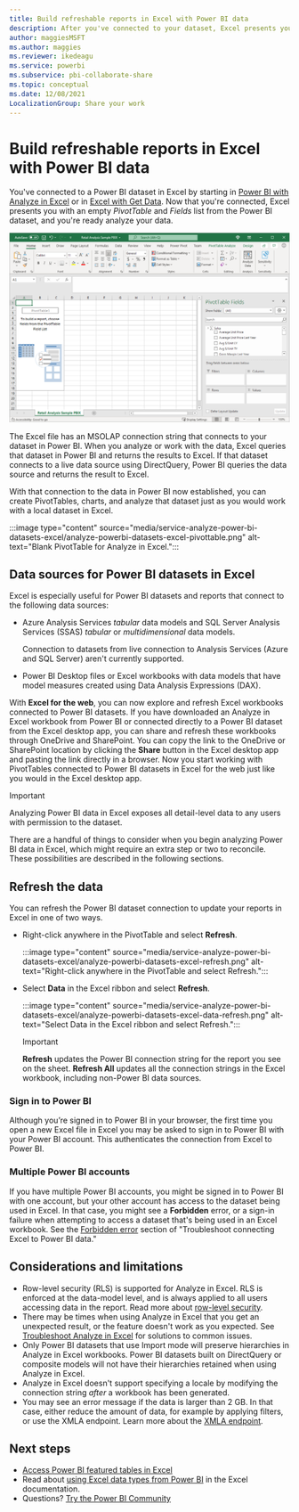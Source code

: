 ```yaml
---
title: Build refreshable reports in Excel with Power BI data
description: After you've connected to your dataset, Excel presents you with an empty PivotTable and Fields list from the Power BI dataset, and you're ready analyze your data
author: maggiesMSFT
ms.author: maggies
ms.reviewer: ikedeagu
ms.service: powerbi
ms.subservice: pbi-collaborate-share
ms.topic: conceptual
ms.date: 12/08/2021
LocalizationGroup: Share your work
---
```

# Build refreshable reports in Excel with Power BI data

You've connected to a Power BI dataset in Excel by starting in [Power BI with Analyze in Excel](service-analyze-in-excel.md) or in [Excel with Get Data](service-connect-excel-power-bi-datasets.md). Now that you're connected, Excel presents you with an empty *PivotTable* and *Fields* list from the Power BI dataset, and you're ready analyze your data.

![Excel with data connected](media/service-analyze-in-excel/analyze-in-excel-connected.png)

The Excel file has an MSOLAP connection string that connects to your dataset in Power BI. When you analyze or work with the data, Excel queries that dataset in Power BI and returns the results to Excel. If that dataset connects to a live data source using DirectQuery, Power BI queries the data source and returns the result to Excel.

With that connection to the data in Power BI now established, you can create PivotTables, charts, and analyze that dataset just as you would work with a local dataset in Excel.

:::image type="content" source="media/service-analyze-power-bi-datasets-excel/analyze-powerbi-datasets-excel-pivottable.png" alt-text="Blank PivotTable for Analyze in Excel.":::

## Data sources for Power BI datasets in Excel

Excel is especially useful for Power BI datasets and reports that connect to the following data sources:

* Azure Analysis Services *tabular* data models and SQL Server Analysis Services (SSAS) *tabular* or *multidimensional* data models.

    Connection to datasets from live connection to Analysis Services (Azure and SQL Server) aren't currently supported.

* Power BI Desktop files or Excel workbooks with data models that have model measures created using Data Analysis Expressions (DAX).

With **Excel for the web**, you can now explore and refresh Excel workbooks connected to Power BI datasets. If you have downloaded an Analyze in Excel workbook from Power BI or connected directly to a Power BI dataset from the Excel desktop app, you can share and refresh these workbooks through OneDrive and SharePoint. You can copy the link to the OneDrive or SharePoint location by clicking the **Share** button in the Excel desktop app and pasting the link directly in a browser. Now you start working with PivotTables connected to Power BI datasets in Excel for the web just like you would in the Excel desktop app.

> [!IMPORTANT]
> Analyzing Power BI data in Excel exposes all detail-level data to any users with permission to the dataset.

There are a handful of things to consider when you begin analyzing Power BI data in Excel, which might require an extra step or two to reconcile. These possibilities are described in the following sections.

## Refresh the data

You can refresh the Power BI dataset connection to update your reports in Excel in one of two ways.

- Right-click anywhere in the PivotTable and select **Refresh**.

    :::image type="content" source="media/service-analyze-power-bi-datasets-excel/analyze-powerbi-datasets-excel-refresh.png" alt-text="Right-click anywhere in the PivotTable and select Refresh.":::

- Select **Data** in the Excel ribbon and select **Refresh**.

    :::image type="content" source="media/service-analyze-power-bi-datasets-excel/analyze-powerbi-datasets-excel-data-refresh.png" alt-text="Select Data in the Excel ribbon and select Refresh.":::

    > [!IMPORTANT]
    > **Refresh** updates the Power BI connection string for the report you see on the sheet. **Refresh All** updates all the connection strings in the Excel workbook, including non-Power BI data sources.


### Sign in to Power BI
Although you’re signed in to Power BI in your browser, the first time you open a new Excel file in Excel you may be asked to sign in to Power BI with your Power BI account. This authenticates the connection from Excel to Power BI.

### Multiple Power BI accounts

If you have multiple Power BI accounts, you might be signed in to Power BI with one account, but your other account has access to the dataset being used in Excel. In that case, you might see a **Forbidden** error, or a sign-in failure when attempting to access a dataset that's being used in an Excel workbook. See the [Forbidden error](desktop-troubleshooting-analyze-in-excel.md#forbidden-error) section of "Troubleshoot connecting Excel to Power BI data."

## Considerations and limitations

- Row-level security (RLS) is supported for Analyze in Excel. RLS is enforced at the data-model level, and is always applied to all users accessing data in the report. Read more about [row-level security](../admin/service-admin-rls.md).
- There may be times when using Analyze in Excel that you get an unexpected result, or the feature doesn't work as you expected. See [Troubleshoot Analyze in Excel](desktop-troubleshooting-analyze-in-excel.md) for solutions to common issues.
- Only Power BI datasets that use Import mode will preserve hierarchies in Analyze in Excel workbooks. Power BI datasets built on DirectQuery or composite models will not have their hierarchies retained when using Analyze in Excel.
- Analyze in Excel doesn't support specifying a locale by modifying the connection string _after_ a workbook has been generated.
- You may see an error message if the data is larger than 2 GB. In that case, either reduce the amount of data, for example by applying filters, or use the XMLA endpoint. Learn more about the [XMLA endpoint](../admin/service-premium-connect-tools.md).

## Next steps

- [Access Power BI featured tables in Excel](service-excel-featured-tables.md)
- Read about [using Excel data types from Power BI](https://support.office.com/article/use-excel-data-types-from-power-bi-preview-cd8938ce-f963-444d-b82a-7140848241e9) in the Excel documentation.
- Questions? [Try the Power BI Community](https://community.powerbi.com/)
